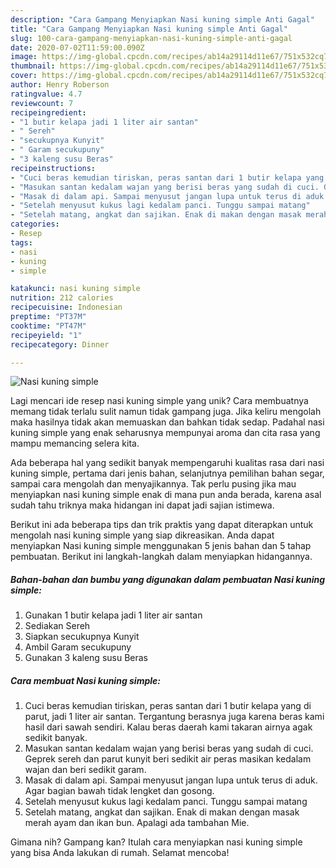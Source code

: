 ```yaml
---
description: "Cara Gampang Menyiapkan Nasi kuning simple Anti Gagal"
title: "Cara Gampang Menyiapkan Nasi kuning simple Anti Gagal"
slug: 100-cara-gampang-menyiapkan-nasi-kuning-simple-anti-gagal
date: 2020-07-02T11:59:00.090Z
image: https://img-global.cpcdn.com/recipes/ab14a29114d11e67/751x532cq70/nasi-kuning-simple-foto-resep-utama.jpg
thumbnail: https://img-global.cpcdn.com/recipes/ab14a29114d11e67/751x532cq70/nasi-kuning-simple-foto-resep-utama.jpg
cover: https://img-global.cpcdn.com/recipes/ab14a29114d11e67/751x532cq70/nasi-kuning-simple-foto-resep-utama.jpg
author: Henry Roberson
ratingvalue: 4.7
reviewcount: 7
recipeingredient:
- "1 butir kelapa jadi 1 liter air santan"
- " Sereh"
- "secukupnya Kunyit"
- " Garam secukupuny"
- "3 kaleng susu Beras"
recipeinstructions:
- "Cuci beras kemudian tiriskan, peras santan dari 1 butir kelapa yang di parut, jadi 1 liter air santan. Tergantung berasnya juga karena beras kami hasil dari sawah sendiri. Kalau beras daerah kami takaran airnya agak sedikit banyak."
- "Masukan santan kedalam wajan yang berisi beras yang sudah di cuci. Geprek sereh dan parut kunyit beri sedikit air peras masikan kedalam wajan dan beri sedikit garam."
- "Masak di dalam api. Sampai menyusut jangan lupa untuk terus di aduk. Agar bagian bawah tidak lengket dan gosong."
- "Setelah menyusut kukus lagi kedalam panci. Tunggu sampai matang"
- "Setelah matang, angkat dan sajikan. Enak di makan dengan masak merah ayam dan ikan bun. Apalagi ada tambahan Mie."
categories:
- Resep
tags:
- nasi
- kuning
- simple

katakunci: nasi kuning simple 
nutrition: 212 calories
recipecuisine: Indonesian
preptime: "PT37M"
cooktime: "PT47M"
recipeyield: "1"
recipecategory: Dinner

---
```



![Nasi kuning simple](https://img-global.cpcdn.com/recipes/ab14a29114d11e67/751x532cq70/nasi-kuning-simple-foto-resep-utama.jpg)

Lagi mencari ide resep nasi kuning simple yang unik? Cara membuatnya memang tidak terlalu sulit namun tidak gampang juga. Jika keliru mengolah maka hasilnya tidak akan memuaskan dan bahkan tidak sedap. Padahal nasi kuning simple yang enak seharusnya mempunyai aroma dan cita rasa yang mampu memancing selera kita.

Ada beberapa hal yang sedikit banyak mempengaruhi kualitas rasa dari nasi kuning simple, pertama dari jenis bahan, selanjutnya pemilihan bahan segar, sampai cara mengolah dan menyajikannya. Tak perlu pusing jika mau menyiapkan nasi kuning simple enak di mana pun anda berada, karena asal sudah tahu triknya maka hidangan ini dapat jadi sajian istimewa.




Berikut ini ada beberapa tips dan trik praktis yang dapat diterapkan untuk mengolah nasi kuning simple yang siap dikreasikan. Anda dapat menyiapkan Nasi kuning simple menggunakan 5 jenis bahan dan 5 tahap pembuatan. Berikut ini langkah-langkah dalam menyiapkan hidangannya.

<!--inarticleads1-->

##### Bahan-bahan dan bumbu yang digunakan dalam pembuatan Nasi kuning simple:

1. Gunakan 1 butir kelapa jadi 1 liter air santan
1. Sediakan  Sereh
1. Siapkan secukupnya Kunyit
1. Ambil  Garam secukupuny
1. Gunakan 3 kaleng susu Beras




<!--inarticleads2-->

##### Cara membuat Nasi kuning simple:

1. Cuci beras kemudian tiriskan, peras santan dari 1 butir kelapa yang di parut, jadi 1 liter air santan. Tergantung berasnya juga karena beras kami hasil dari sawah sendiri. Kalau beras daerah kami takaran airnya agak sedikit banyak.
1. Masukan santan kedalam wajan yang berisi beras yang sudah di cuci. Geprek sereh dan parut kunyit beri sedikit air peras masikan kedalam wajan dan beri sedikit garam.
1. Masak di dalam api. Sampai menyusut jangan lupa untuk terus di aduk. Agar bagian bawah tidak lengket dan gosong.
1. Setelah menyusut kukus lagi kedalam panci. Tunggu sampai matang
1. Setelah matang, angkat dan sajikan. Enak di makan dengan masak merah ayam dan ikan bun. Apalagi ada tambahan Mie.




Gimana nih? Gampang kan? Itulah cara menyiapkan nasi kuning simple yang bisa Anda lakukan di rumah. Selamat mencoba!
